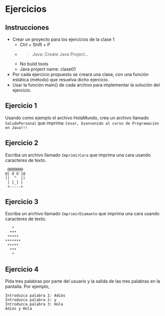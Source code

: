 # Ejercicios

## Instrucciones
- Crear un proyecto para los ejercicios de la clase 1
  - Ctrl + Shift + P
  - > Java: Create Java Project...
  - No build tools
  -  Java project name: clase01
- Por cada ejercicio propuesto se creará una clase, con una función estática (método) que resuelva dicho ejercicio.
- Usar la función main() de cada archivo para implementar la solución del ejercicio.

## Ejercicio 1
Usando como ejemplo el archivo HolaMundo, crea un archivo llamado `SaludoPersonal` que imprima: `Cesar, bienvenido al curso de Programación en Java!!!`

## Ejercicio 2
Escriba un archivo llamado `ImprimirCara` que imprima una cara usando caracteres de texto.  
```
 @@@@@@@
@| O O |@
(|  ^  |)
 | [_] |
 +-----+
```

## Ejercicio 3
Escriba un archivo llamado `ImprimirDiamante` que imprima una cara usando caracteres de texto.  
```
   *
  ***
 *****
*******
 *****
  ***
   *
```

## Ejercicio 4
Pida tres palabras por parte del usuario y la salida de las tres palabras en la pantalla.
Por ejemplo,
```
Introduzca palabra 1: Adiós
Introduzca palabra 2: y
Introduzca palabra 3: Hola
Adiós y Hola
```
